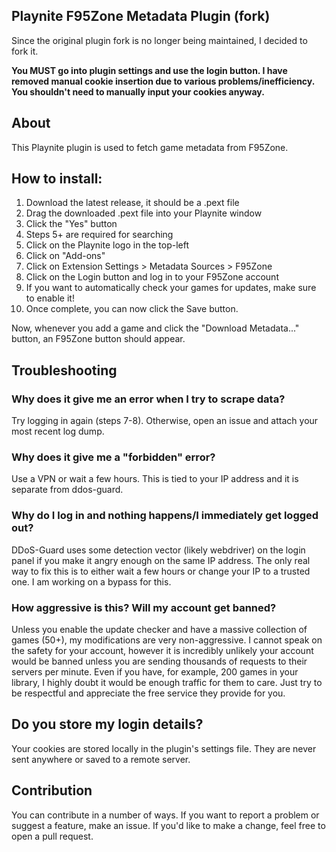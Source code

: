 ## Playnite F95Zone Metadata Plugin (fork)

Since the original plugin fork is no longer being maintained, I decided to fork it.

**You MUST go into plugin settings and use the login button. I have removed manual cookie insertion due to various problems/inefficiency. You shouldn't need to manually input your cookies anyway.**

## About
This Playnite plugin is used to fetch game metadata from F95Zone.

## How to install:
1. Download the latest release, it should be a .pext file
2. Drag the downloaded .pext file into your Playnite window
3. Click the "Yes" button
4. Steps 5+ are required for searching
5. Click on the Playnite logo in the top-left
6. Click on "Add-ons"
7. Click on Extension Settings > Metadata Sources > F95Zone
8. Click on the Login button and log in to your F95Zone account 
9. If you want to automatically check your games for updates, make sure to enable it!
10. Once complete, you can now click the Save button.

Now, whenever you add a game and click the "Download Metadata..." button, an F95Zone button should appear.

## Troubleshooting
### Why does it give me an error when I try to scrape data?
Try logging in again (steps 7-8). Otherwise, open an issue and attach your most recent log dump. 

### Why does it give me a "forbidden" error?
Use a VPN or wait a few hours. This is tied to your IP address and it is separate from ddos-guard. 

### Why do I log in and nothing happens/I immediately get logged out? 
DDoS-Guard uses some detection vector (likely webdriver) on the login panel if you make it angry enough on the same IP address. The only real way to fix this is to either wait a few hours or change your IP to a trusted one. I am working on a bypass for this. 

### How aggressive is this? Will my account get banned?
Unless you enable the update checker and have a massive collection of games (50+), my modifications are very non-aggressive. I cannot speak on the safety for your account, however it is incredibly unlikely your account would be banned unless you are sending thousands of requests to their servers per minute. Even if you have, for example, 200 games in your library, I highly doubt it would be enough traffic for them to care. Just try to be respectful and appreciate the free service they provide for you.

## Do you store my login details?
Your cookies are stored locally in the plugin's settings file. They are never sent anywhere or saved to a remote server.

## Contribution
You can contribute in a number of ways. If you want to report a problem or suggest a feature, make an issue.
If you'd like to make a change, feel free to open a pull request.
